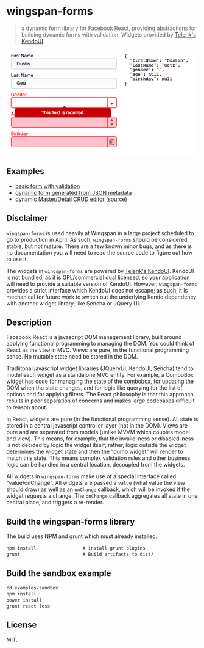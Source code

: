 # wingspan-forms
> a dynamic form library for Facebook React, providing abstractions for building dynamic forms with validation. Widgets provided by [Telerik's KendoUI](http://www.telerik.com/kendo-ui).

[![example form screenshot & jsfiddle](docs/_assets/simple-form.png?raw=true)](http://jsfiddle.net/dustingetz/84JuE/12/)

## Examples

 * [basic form with validation](http://jsfiddle.net/dustingetz/84JuE/12/)
 * [dynamic form generated from JSON metadata](http://jsfiddle.net/dustingetz/gg4w5/2/)
 * [dynamic Master/Detail CRUD editor](http://wingspan.github.io/wingspan-forms/examples/form-master-detail/) ([source](https://github.com/wingspan/wingspan-forms/tree/master/examples/form-master-detail))

## Disclaimer

`wingspan-forms` is used heavily at Wingspan in a large project scheduled to go to production in April. As such, `wingspan-forms` should be considered stable, but not mature. There are a few known minor bugs, and as there is no documentation you will need to read the source code to figure out how to use it.

The widgets in `wingspan-forms` are powered by [Telerik's KendoUI](http://www.telerik.com/kendo-ui). KendoUI is not bundled, as it is GPL/commercial dual licensed, so your application will need to provide a suitable version of KendoUI. However, `wingspan-forms` provides a strict interface which KendoUI does not escape; as such, it is mechanical for future work to switch out the underlying Kendo dependency with another widget library, like Sencha or JQuery UI.


## Description

Facebook React is a javascript DOM management library, built around applying functional programming to managing the DOM. You could think of React as the `View` in MVC. Views are pure, in the functional programming sense. No mutable state need be stored in the DOM.

Tradiitonal javascript widget libraries (JQueryUI, KendoUI, Sencha) tend to model each wdiget as a standalone MVC entity. For example, a ComboBox widget has code for managing the state of the combobox, for updating the DOM when the state changes, and for logic like querying for the list of options and for applying filters. The React philosophy is that this approach results in poor separation of concerns and makes large codebases difficult to reason about.

In React, widgets are pure (in the functional programming sense). All state is stored in a central javascript controller layer (not in the DOM). Views are pure and are seperated from models (unlike MVVM which couples model and view). This means, for example, that the invalid-ness or disabled-ness is not decided by logic the widget itself; rather, logic outside the widget determines the widget state and then the "dumb widget" will render to match this state. This means complex validation rules and other business logic can be handled in a central location, decoupled from the widgets.

All widgets in `wingspan-forms` make use of a special interface called "value/onChange". All widgets are passed a `value` (what value the view should draw) as well as an `onChange` callback, which will be invoked if the widget requests a change. The `onChange` callback aggregates all state in one central place, and triggers a re-render.

## Build the wingspan-forms library

The build uses NPM and grunt which must already installed.

    npm install                 # install grunt plugins
    grunt                       # Build artifacts to dist/

## Build the sandbox example

    cd examples/sandbox
    npm install
    bower install
    grunt react less

## License

MIT.
